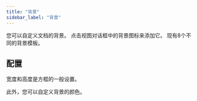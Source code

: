 ```yaml
---
title: "背景"
sidebar_label: "背景"
---
```


您可以自定义文档的背景。 点击视图对话框中的背景图标来添加它。 现有8个不同的背景模板。

## 配置

宽度和高度是方框的一般设置。

此外，您可以自定义背景的颜色。
